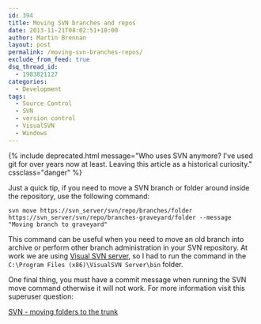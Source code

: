 ```yaml
---
id: 394
title: Moving SVN branches and repos
date: 2013-11-21T08:02:51+10:00
author: Martin Brennan
layout: post
permalink: /moving-svn-branches-repos/
exclude_from_feed: true
dsq_thread_id:
  - 1983821127
categories:
  - Development
tags:
  - Source Control
  - SVN
  - version control
  - VisualSVN
  - Windows
---
```


{% include deprecated.html message="Who uses SVN anymore? I've used git for over years now at least. Leaving this article as a historical curiosity." cssclass="danger" %}

Just a quick tip, if you need to move a SVN branch or folder around inside the repository, use the following command:

`svn move https://svn_server/svn/repo/branches/folder https://svn_server/svn/repo/branches-graveyard/folder --message "Moving branch to graveyard"`

This command can be useful when you need to move an old branch into archive or perform other branch administration in your SVN repository. At work we are using [Visual SVN server](http://www.visualsvn.com/server/), so I had to run the command in the `C:\Program Files (x86)\VisualSVN Server\bin` folder.

One final thing, you must have a commit message when running the SVN move command otherwise it will not work. For more information visit this superuser question:

[SVN - moving folders to the trunk](http://superuser.com/questions/523192/svn-moving-folders-to-the-trunk)
